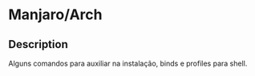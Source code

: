 # Manjaro/Arch

## Description

Alguns comandos para auxiliar na instalação, binds e profiles para shell.
